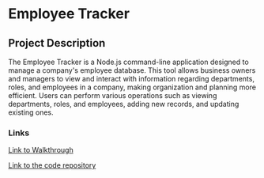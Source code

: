 # Employee Tracker
## Project Description

The Employee Tracker is a Node.js command-line application designed to manage a company's employee database. This tool allows business owners and managers to view and interact with information regarding departments, roles, and employees in a company, making organization and planning more efficient. Users can perform various operations such as viewing departments, roles, and employees, adding new records, and updating existing ones.

### Links

[Link to Walkthrough](https://drive.google.com/file/d/1Mxg4oEHWh_954S_kjQInNVS6E8zvwzb7/view?usp=sharing)

[Link to the code repository](https://github.com/DannyT2002/Employee-Tracker)